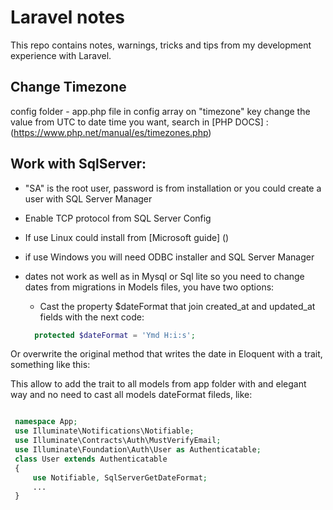 # Laravel notes
This repo contains notes, warnings, tricks and tips from my development experience with Laravel.

## Change Timezone
config folder - app.php file
in config array on "timezone" key change the value from UTC to date time you want, search in [PHP DOCS] : (https://www.php.net/manual/es/timezones.php)

## Work with SqlServer:
- "SA" is the root user, password is from installation or you could create a user with SQL Server Manager 
- Enable TCP protocol from SQL Server Config
- If use Linux could install from [Microsoft guide] ()
- if use Windows you will need ODBC installer and SQL Server Manager
- dates not work as well as in Mysql or Sql lite so you need to change dates from migrations in Models files, you have two options:
  - Cast the property $dateFormat that join created_at and updated_at fields with the next code: 
  
  ```php
    protected $dateFormat = 'Ymd H:i:s';
  ```
  
 Or overwrite the original method that writes the date in Eloquent with a trait, something like this: 
  
 This allow to add the trait to all models from app folder with and elegant way and no need to cast all models dateFormat fileds, like:
 
 ```php
 
  namespace App;
  use Illuminate\Notifications\Notifiable;
  use Illuminate\Contracts\Auth\MustVerifyEmail;
  use Illuminate\Foundation\Auth\User as Authenticatable;
  class User extends Authenticatable
  {
      use Notifiable, SqlServerGetDateFormat;
      ...
  }
  
 ```
  
  
